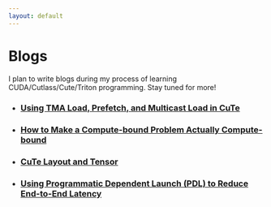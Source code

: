 ```yaml
---
layout: default
---
```


# Blogs

I plan to write blogs during my process of learning CUDA/Cutlass/Cute/Triton programming. Stay tuned for more!

- ### [Using TMA Load, Prefetch, and Multicast Load in CuTe](./cute_tma/cute_tma.html)
- ### [How to Make a Compute-bound Problem Actually Compute-bound](./reg_tile/reg_tile.md)
- ### [CuTe Layout and Tensor](./cute_layout/cute_layout.md)
- ### [Using Programmatic Dependent Launch (PDL) to Reduce End-to-End Latency](./pdl/pdl.md)